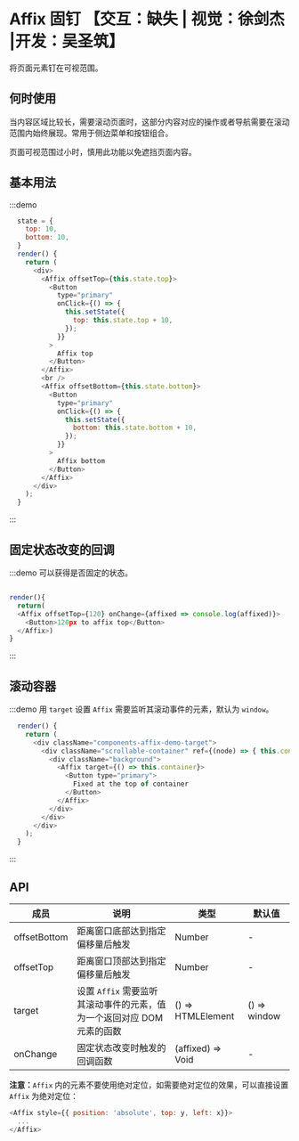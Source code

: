 # Affix 固钉 【交互：缺失 | 视觉：徐剑杰 |开发：吴圣筑】

将页面元素钉在可视范围。

## 何时使用

当内容区域比较长，需要滚动页面时，这部分内容对应的操作或者导航需要在滚动范围内始终展现。常用于侧边菜单和按钮组合。

页面可视范围过小时，慎用此功能以免遮挡页面内容。


## 基本用法
:::demo
```js
  state = {
    top: 10,
    bottom: 10,
  }
  render() {
    return (
      <div>
        <Affix offsetTop={this.state.top}>
          <Button
            type="primary"
            onClick={() => {
              this.setState({
                top: this.state.top + 10,
              });
            }}
          >
            Affix top
          </Button>
        </Affix>
        <br />
        <Affix offsetBottom={this.state.bottom}>
          <Button
            type="primary"
            onClick={() => {
              this.setState({
                bottom: this.state.bottom + 10,
              });
            }}
          >
            Affix bottom
          </Button>
        </Affix>
      </div>
    );
  }
```
:::

## 固定状态改变的回调

:::demo 可以获得是否固定的状态。

```js

render(){
  return(
  <Affix offsetTop={120} onChange={affixed => console.log(affixed)}>
    <Button>120px to affix top</Button>
  </Affix>)
}
```
:::


## 滚动容器

:::demo 用 `target` 设置 `Affix` 需要监听其滚动事件的元素，默认为 `window`。

```js
  render() {
    return (
      <div className="components-affix-demo-target">
        <div className="scrollable-container" ref={(node) => { this.container = node; }}>
          <div className="background">
            <Affix target={() => this.container}>
              <Button type="primary">
                Fixed at the top of container
              </Button>
            </Affix>
          </div>
        </div>
      </div>
    );
  }
```
:::

## API

| 成员 | 说明 | 类型 | 默认值 |
| --- | --- | --- | --- |
| offsetBottom | 距离窗口底部达到指定偏移量后触发 | Number | - |
| offsetTop | 距离窗口顶部达到指定偏移量后触发 | Number | - |
| target | 设置 `Affix` 需要监听其滚动事件的元素，值为一个返回对应 DOM 元素的函数 | () => HTMLElement | () => window |
| onChange | 固定状态改变时触发的回调函数 | (affixed) => Void | - |

**注意：**`Affix` 内的元素不要使用绝对定位，如需要绝对定位的效果，可以直接设置 `Affix` 为绝对定位：

```js
<Affix style={{ position: 'absolute', top: y, left: x}}>
  ...
</Affix>
```
